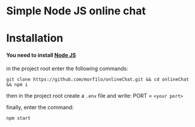 # Simple Node JS online chat

# Installation
#### You need to install [Node JS](https://nodejs.org/en)

in the project root enter the following commands:
```
git clone https://github.com/morf1lo/onlineChat.git && cd onlineChat && npm i
```

then in the project root create a `.env` file and write:
PORT = `<your port>`

finally, enter the command:
```
npm start
```
